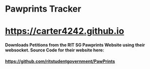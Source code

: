 # Pawprints Tracker
# https://carter4242.github.io
#### Downloads Petitions from the RIT SG Pawprints Website using their websocket. Source Code for their website here:
#### https://github.com/ritstudentgovernment/PawPrints
